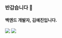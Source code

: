 ### 반갑습니다 👋
#### 백엔드 개발자, 김예진입니다.

<div>
  <a href="mailto:code10.1haja@gmail.com"><img src="https://img.shields.io/badge/Gmail-d14836?style=flat-square&logo=Gmail&logoColor=white&link=code10.1haja@gmail.com"/></a>
   <a href="https://velog.io/@yejin_code"><img src="https://img.shields.io/badge/Tech%20Blog-11B48A?style=flat-square&logo=Vimeo&logoColor=white&link=https://velog.io/@yejin_code"/></a>
</div>
<!--
**akak3927/akak3927** is a ✨ _special_ ✨ repository because its `README.md` (this file) appears on your GitHub profile.

Here are some ideas to get you started:

- 🔭 I’m currently working on ...
- 🌱 I’m currently learning ...
- 👯 I’m looking to collaborate on ...
- 🤔 I’m looking for help with ...
- 💬 Ask me about ...
- 📫 How to reach me: ...
- 😄 Pronouns: ...
- ⚡ Fun fact: ...
-->

<a href="https://hits.seeyoufarm.com"><img src="https://hits.seeyoufarm.com/api/count/incr/badge.svg?url=https%3A%2F%2Fgithub.com%2Fakak3927&count_bg=%232061A5&title_bg=%23000000&icon=github.svg&icon_color=%23E7E7E7&title=GitHub-hits&edge_flat=false"/></a>
